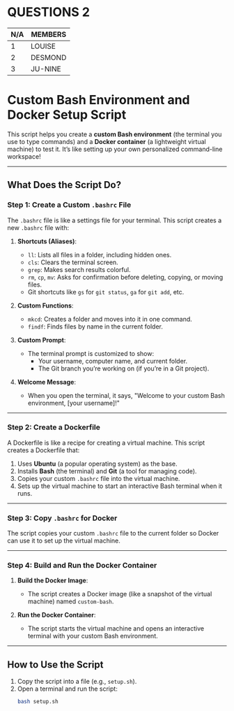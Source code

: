 # QUESTIONS 2


| N/A | MEMBERS |
| --- | --- |
| 1 | LOUISE |
| 2 | DESMOND |
| 3 | JU-NINE |


# Custom Bash Environment and Docker Setup Script

This script helps you create a **custom Bash environment** (the terminal you use to type commands) and a **Docker container** (a lightweight virtual machine) to test it. It’s like setting up your own personalized command-line workspace!

---

## What Does the Script Do?

### Step 1: Create a Custom `.bashrc` File
The `.bashrc` file is like a settings file for your terminal. This script creates a new `.bashrc` file with:

1. **Shortcuts (Aliases)**:
   - `ll`: Lists all files in a folder, including hidden ones.
   - `cls`: Clears the terminal screen.
   - `grep`: Makes search results colorful.
   - `rm`, `cp`, `mv`: Asks for confirmation before deleting, copying, or moving files.
   - Git shortcuts like `gs` for `git status`, `ga` for `git add`, etc.

2. **Custom Functions**:
   - `mkcd`: Creates a folder and moves into it in one command.
   - `findf`: Finds files by name in the current folder.

3. **Custom Prompt**:
   - The terminal prompt is customized to show:
     - Your username, computer name, and current folder.
     - The Git branch you’re working on (if you’re in a Git project).

4. **Welcome Message**:
   - When you open the terminal, it says, "Welcome to your custom Bash environment, [your username]!"

---

### Step 2: Create a Dockerfile
A Dockerfile is like a recipe for creating a virtual machine. This script creates a Dockerfile that:

1. Uses **Ubuntu** (a popular operating system) as the base.
2. Installs **Bash** (the terminal) and **Git** (a tool for managing code).
3. Copies your custom `.bashrc` file into the virtual machine.
4. Sets up the virtual machine to start an interactive Bash terminal when it runs.

---

### Step 3: Copy `.bashrc` for Docker
The script copies your custom `.bashrc` file to the current folder so Docker can use it to set up the virtual machine.

---

### Step 4: Build and Run the Docker Container
1. **Build the Docker Image**:
   - The script creates a Docker image (like a snapshot of the virtual machine) named `custom-bash`.

2. **Run the Docker Container**:
   - The script starts the virtual machine and opens an interactive terminal with your custom Bash environment.

---

## How to Use the Script
1. Copy the script into a file (e.g., `setup.sh`).
2. Open a terminal and run the script:
   ```bash
   bash setup.sh
